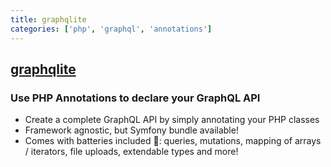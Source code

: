 ```yaml
---
title: graphqlite
categories: ['php', 'graphql', 'annotations']
---
```

## [graphqlite](https://github.com/thecodingmachine/graphqlite)

### Use PHP Annotations to declare your GraphQL API


* Create a complete GraphQL API by simply annotating your PHP classes
* Framework agnostic, but Symfony bundle available!
* Comes with batteries included :battery:: queries, mutations, mapping of arrays / iterators, file uploads, extendable types and more!
